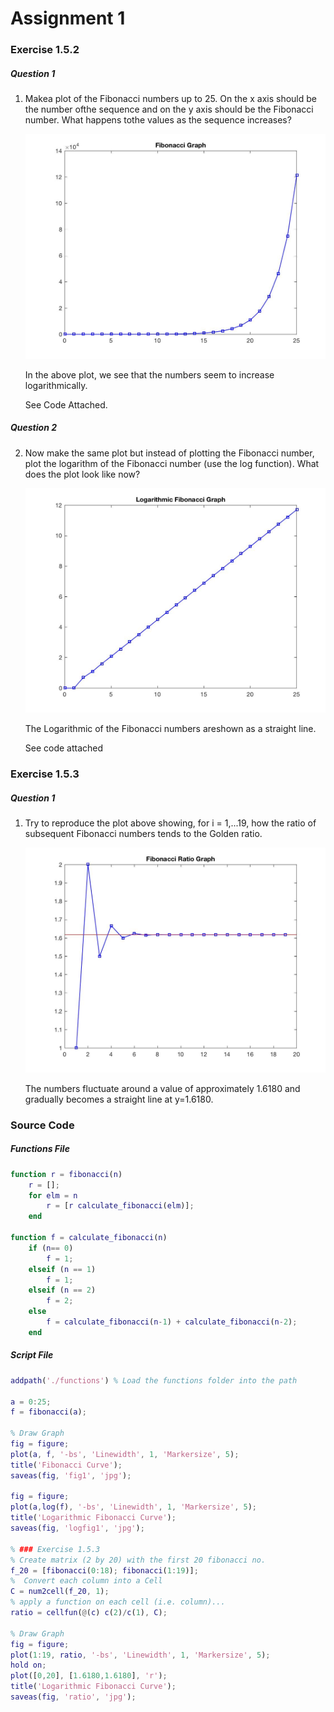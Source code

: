 # Assignment 1

### Exercise 1.5.2

#####  Question 1

1. Makea plot of the Fibonacci numbers up to 25. On the x axis should be the number ofthe sequence and on the y axis should be the Fibonacci number. What happens tothe values as the sequence increases? 

   ![fig1](fig1.jpg)

   In the above plot, we see that the numbers seem to increase logarithmically.

   See Code Attached.

#####  Question 2

2. Now make the same plot but instead of plotting the Fibonacci number, plot the logarithm of the Fibonacci number (use the log function). What does the plot look like now?

   ![logfig1](logfig1.jpg)

   The Logarithmic of the Fibonacci numbers areshown as a straight line.

   See code attached



### Exercise 1.5.3

##### Question 1

1. Try to reproduce the plot above showing, for i = 1,...19, how the ratio of subsequent Fibonacci numbers tends to the Golden ratio.

   ![ratio](ratio.jpg)

   The numbers fluctuate around a value of approximately 1.6180 and gradually becomes a straight line at y=1.6180.



### Source Code

##### Functions File

```matlab
function r = fibonacci(n)
	r = [];
	for elm = n 
		r = [r calculate_fibonacci(elm)];
	end

function f = calculate_fibonacci(n)
	if (n== 0)
		f = 1;
	elseif (n == 1)
		f = 1;
	elseif (n == 2)
		f = 2;
	else
		f = calculate_fibonacci(n-1) + calculate_fibonacci(n-2);
	end
```

##### Script File

```matlab
addpath('./functions') % Load the functions folder into the path

a = 0:25;
f = fibonacci(a);

% Draw Graph
fig = figure;
plot(a, f, '-bs', 'Linewidth', 1, 'Markersize', 5);
title('Fibonacci Curve');
saveas(fig, 'fig1', 'jpg');

fig = figure;
plot(a,log(f), '-bs', 'Linewidth', 1, 'Markersize', 5);
title('Logarithmic Fibonacci Curve');
saveas(fig, 'logfig1', 'jpg');

% ### Exercise 1.5.3
% Create matrix (2 by 20) with the first 20 fibonacci no.
f_20 = [fibonacci(0:18); fibonacci(1:19)]; 
%  Convert each column into a Cell 
C = num2cell(f_20, 1);
% apply a function on each cell (i.e. column)...
ratio = cellfun(@(c) c(2)/c(1), C);

% Draw Graph
fig = figure;
plot(1:19, ratio, '-bs', 'Linewidth', 1, 'Markersize', 5);
hold on;
plot([0,20], [1.6180,1.6180], 'r');
title('Logarithmic Fibonacci Curve');
saveas(fig, 'ratio', 'jpg');
```







